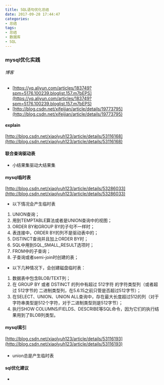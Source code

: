 ```yaml
---
title: SQL语句优化总结
date: 2017-09-28 17:44:47
categories: 
- 总结
tags:
- 总结
- 数据库
- SQL
---
```


### mysql优化实践
###### 博客
- [https://yq.aliyun.com/articles/183749?spm=5176.100239.bloglist.157.m7bEPS](https://yq.aliyun.com/articles/183749?spm=5176.100239.bloglist.157.m7bEPS)
- [http://blog.csdn.net/xifeijian/article/details/19773795](http://blog.csdn.net/xifeijian/article/details/19773795)

#### explain
[http://blog.csdn.net/xiaolyuh123/article/details/53116168](http://blog.csdn.net/xiaolyuh123/article/details/53116168)


#### 联合查询驱动表

- 小结果集驱动大结果集


#### mysql临时表
[http://blog.csdn.net/xiaolyuh123/article/details/53286033](http://blog.csdn.net/xiaolyuh123/article/details/53286033)
- 以下情况会产生临时表
 1. UNION查询；
 2. 用到TEMPTABLE算法或者是UNION查询中的视图；
 3. ORDER BY和GROUP BY的子句不一样时；
 4. 表连接中，ORDER BY的列不是驱动表中的；
 5. DISTINCT查询并且加上ORDER BY时；
 6. SQL中用到SQL_SMALL_RESULT选项时；
 7. FROM中的子查询；
 8. 子查询或者semi-join时创建的表；

- 以下几种情况下，会创建磁盘临时表：
 1. 数据表中包含BLOB/TEXT列；
 2. 在 GROUP BY 或者 DSTINCT 的列中有超过 512字符 的字符类型列（或者超过 512字节的 二进制类型列，在5.6.15之前只管是否超过512字节）；
 3. 在SELECT、UNION、UNION ALL查询中，存在最大长度超过512的列（对于字符串类型是512个字符，对于二进制类型则是512字节）；
 4. 执行SHOW COLUMNS/FIELDS、DESCRIBE等SQL命令，因为它们的执行结果用到了BLOB列类型。

#### mysql索引
[http://blog.csdn.net/xiaolyuh123/article/details/53116193](http://blog.csdn.net/xiaolyuh123/article/details/53116193)


#### 
- union总是产生临时表

#### sql优化建议
- 
